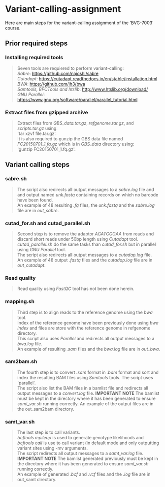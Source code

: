 # **Variant-calling-assignment**
Here are main steps for the variant-calling assignment of the 'BVG-7003' course.  

## Prior required steps
### Installing required tools  
> Seven tools are requiered to perform variant-calling:  
> *Sabre*: https://github.com/najoshi/sabre  
> *Cutadapt*: https://cutadapt.readthedocs.io/en/stable/installation.html  
> *BWA*: https://github.com/lh3/bwa  
> *Samtools, BFCTools and htslib*: http://www.htslib.org/download/  
>  *GNU Parallel*: https://www.gnu.org/software/parallel/parallel_tutorial.html  

### Extract files from gzipped archive  
> Extract files from *GBS_data.tar.gz*, *refgenome.tar.gz*, and *scripts.tar.gz* using:  
> 'tar xzvf file.tar.gz'.    
> It is also required to gunzip the GBS data file named *FC20150701_1.fq.gz* which is in *GBS_data* directory using:  
> 'gunzip FC20150701_1.fq.gz'.  

## Variant calling steps  
### sabre.sh  
> The script also redirects all output messages to a *sabre.log* file and and output named *unk.fastq* containing records on which no barcode have been found.  
> An example of 48 resulting *.fq* files, the *unk.fastq* and the *sabre.log* file are in *out_sabre*.  

### cutad_for.sh and cutad_parallel.sh  
> Second step is to remove the adaptor *AGATCGGAA* from reads and discard short reads under 50bp length using *Cutadapt* tool. 
> *cutad_parallel.sh* do the same tasks than *cutad_for.sh* but in parallel using *GNU Parallel* tool.   
> The script also redirects all output messages to a *cutadap.log* file.  
> An example of 48 output *.fastq* files and the *cutadap.log* file are in *out_cutadapt*.  

### Read quality
> Read quality  using *FastQC* tool has not been done herein.

### mapping.sh  
> Third step is to align reads to the reference genome using the *bwa* tool.  
> Index of the reference genome have been previously done using *bwa index* and files are store with the reference genome in refgenome directory.  
> This script also uses *Parallel* and redirects all output messages to a *bwa.log* file.  
> An example of resulting *.sam* files and the *bwa.log* file are in *out_bwa*.  

### sam2bam.sh  
> The fourth step is to convert *.sam* format in *.bam* format and sort and index the resulting BAM files using *Samtools* tools. 
> The script uses 'parallel'.   
> The script also list the BAM files in a bamlist file and redirects all output messages to a *convert.log* file. 
> **IMPORTANT NOTE** The bamlist must be kept in the directory where it has been generated to ensure *samt_var.sh* running correctly. 
> An example of the output files are in the out_sam2bam directory.  

### samt_var.sh  
> The last step is to call variants.  
> *bcftools mpileup* is used to generate genotype likelihoods and *bcftools call* is use to call variant (in default mode and only outputting variant sites using -mv arguments.  
> The script redirects all output messages to a *samt_var.log* file.  
> **IMPORTANT NOTE** The bamlist generated previously must be kept in the directory where it has been generated to ensure *samt_var.sh* running correctly.  
> An example of generated *.bcf* and *.vcf* files and the *.log* file are in out_samt directory.  

